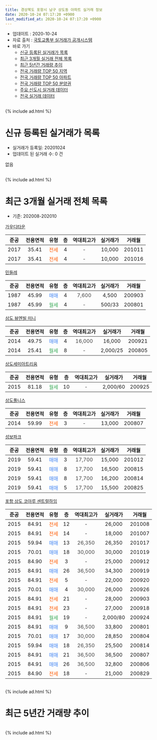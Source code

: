 ```yaml
---
title: 경상북도 포항시 남구 상도동 아파트 실거래 정보
date: 2020-10-24 07:17:20 +0900
last_modified_at: 2020-10-24 07:17:20 +0900
---
```


* 업데이트 : 2020-10-24
* 자료 출처 : [국토교통부 실거래가 공개시스템](http://rt.molit.go.kr)
* 바로 가기
    * [신규 등록된 실거래가 목록](#신규-등록된-실거래가-목록)
    * [최근 3개월 실거래 전체 목록](#최근-3개월-실거래-전체-목록)
    * [최근 5년간 거래량 추이](#최근-5년간-거래량-추이)
    * [전국 거래량 TOP 50 지역](https://inasie.github.io/apt-trade-info/최근-3개월-전국에서-가장-거래가-많이-발생한-지역)
    * [전국 거래량 TOP 50 아파트](https://inasie.github.io/apt-trade-info/최근-3개월-전국에서-가장-거래가-많이-발생한-아파트)
    * [전국 거래량 TOP 50 분양권](https://inasie.github.io/apt-trade-info/최근-3개월-전국에서-가장-거래가-많이-발생한-분양권)
    * [주요 신도시 실거래 데이터](https://inasie.github.io/apt-trade-info/주요-신도시)
    * [전국 실거래 데이터](https://inasie.github.io/apt-trade-info/전국)
<br>
{% include ad.html %}
<br>

# 신규 등록된 실거래가 목록
* 실거래가 등록일: 20201024
* 업데이트 된 실거래 수: 0 건

없음

<br>
{% include ad.html %}
<br>

# 최근 3개월 실거래 전체 목록
* 기준: 202008-202010


[가우디타운](https://search.naver.com/search.naver?query=%EA%B2%BD%EC%83%81%EB%B6%81%EB%8F%84+%ED%8F%AC%ED%95%AD%EC%8B%9C+%EB%82%A8%EA%B5%AC+%EC%83%81%EB%8F%84%EB%8F%99+%EA%B0%80%EC%9A%B0%EB%94%94%ED%83%80%EC%9A%B4)

|준공|전용면적|유형|층|역대최고가|실거래가|거래월|
|:---:|:---:|:---:|:---:|:---:|:---:|:---:|
|2017|35.41|<span style="color:#ff5a00">전세</span>|4|<span style="color:#444444">-</span>|10,000|201011|
|2017|35.41|<span style="color:#ff5a00">전세</span>|4|<span style="color:#444444">-</span>|10,000|201016|

[민들레](https://search.naver.com/search.naver?query=%EA%B2%BD%EC%83%81%EB%B6%81%EB%8F%84+%ED%8F%AC%ED%95%AD%EC%8B%9C+%EB%82%A8%EA%B5%AC+%EC%83%81%EB%8F%84%EB%8F%99+%EB%AF%BC%EB%93%A4%EB%A0%88)

|준공|전용면적|유형|층|역대최고가|실거래가|거래월|
|:---:|:---:|:---:|:---:|:---:|:---:|:---:|
|1987|45.99|<span style="color:#4285f3">매매</span>|4|<span style="color:#444444">7,600</span>|4,500|200903|
|1987|45.99|<span style="color:#34a853">월세</span>|4|<span style="color:#444444">-</span>|500/33|200801|

[삼도 뷰엔빌 미니](https://search.naver.com/search.naver?query=%EA%B2%BD%EC%83%81%EB%B6%81%EB%8F%84+%ED%8F%AC%ED%95%AD%EC%8B%9C+%EB%82%A8%EA%B5%AC+%EC%83%81%EB%8F%84%EB%8F%99+%EC%82%BC%EB%8F%84+%EB%B7%B0%EC%97%94%EB%B9%8C+%EB%AF%B8%EB%8B%88)

|준공|전용면적|유형|층|역대최고가|실거래가|거래월|
|:---:|:---:|:---:|:---:|:---:|:---:|:---:|
|2014|49.75|<span style="color:#4285f3">매매</span>|4|<span style="color:#444444">16,000</span>|16,000|200921|
|2014|25.41|<span style="color:#34a853">월세</span>|8|<span style="color:#444444">-</span>|2,000/25|200805|

[상도세미아트리움](https://search.naver.com/search.naver?query=%EA%B2%BD%EC%83%81%EB%B6%81%EB%8F%84+%ED%8F%AC%ED%95%AD%EC%8B%9C+%EB%82%A8%EA%B5%AC+%EC%83%81%EB%8F%84%EB%8F%99+%EC%83%81%EB%8F%84%EC%84%B8%EB%AF%B8%EC%95%84%ED%8A%B8%EB%A6%AC%EC%9B%80)

|준공|전용면적|유형|층|역대최고가|실거래가|거래월|
|:---:|:---:|:---:|:---:|:---:|:---:|:---:|
|2015|81.18|<span style="color:#34a853">월세</span>|10|<span style="color:#444444">-</span>|2,000/60|200925|

[상도풀니스](https://search.naver.com/search.naver?query=%EA%B2%BD%EC%83%81%EB%B6%81%EB%8F%84+%ED%8F%AC%ED%95%AD%EC%8B%9C+%EB%82%A8%EA%B5%AC+%EC%83%81%EB%8F%84%EB%8F%99+%EC%83%81%EB%8F%84%ED%92%80%EB%8B%88%EC%8A%A4)

|준공|전용면적|유형|층|역대최고가|실거래가|거래월|
|:---:|:---:|:---:|:---:|:---:|:---:|:---:|
|2014|59.99|<span style="color:#ff5a00">전세</span>|3|<span style="color:#444444">-</span>|13,000|200807|

[성보파크](https://search.naver.com/search.naver?query=%EA%B2%BD%EC%83%81%EB%B6%81%EB%8F%84+%ED%8F%AC%ED%95%AD%EC%8B%9C+%EB%82%A8%EA%B5%AC+%EC%83%81%EB%8F%84%EB%8F%99+%EC%84%B1%EB%B3%B4%ED%8C%8C%ED%81%AC)

|준공|전용면적|유형|층|역대최고가|실거래가|거래월|
|:---:|:---:|:---:|:---:|:---:|:---:|:---:|
|2019|59.41|<span style="color:#4285f3">매매</span>|3|<span style="color:#444444">17,700</span>|15,000|201012|
|2019|59.41|<span style="color:#4285f3">매매</span>|8|<span style="color:#444444">17,700</span>|16,500|200815|
|2019|59.41|<span style="color:#4285f3">매매</span>|8|<span style="color:#444444">17,700</span>|16,200|200814|
|2019|59.41|<span style="color:#4285f3">매매</span>|5|<span style="color:#444444">17,700</span>|15,500|200825|

[포항 상도 코아루 센트럴하임](https://search.naver.com/search.naver?query=%EA%B2%BD%EC%83%81%EB%B6%81%EB%8F%84+%ED%8F%AC%ED%95%AD%EC%8B%9C+%EB%82%A8%EA%B5%AC+%EC%83%81%EB%8F%84%EB%8F%99+%ED%8F%AC%ED%95%AD+%EC%83%81%EB%8F%84+%EC%BD%94%EC%95%84%EB%A3%A8+%EC%84%BC%ED%8A%B8%EB%9F%B4%ED%95%98%EC%9E%84)

|준공|전용면적|유형|층|역대최고가|실거래가|거래월|
|:---:|:---:|:---:|:---:|:---:|:---:|:---:|
|2015|84.91|<span style="color:#ff5a00">전세</span>|12|<span style="color:#444444">-</span>|26,000|201008|
|2015|84.91|<span style="color:#ff5a00">전세</span>|14|<span style="color:#444444">-</span>|18,000|201007|
|2015|59.94|<span style="color:#4285f3">매매</span>|13|<span style="color:#444444">26,350</span>|26,350|201017|
|2015|70.01|<span style="color:#4285f3">매매</span>|18|<span style="color:#444444">30,000</span>|30,000|201019|
|2015|84.90|<span style="color:#ff5a00">전세</span>|3|<span style="color:#444444">-</span>|25,000|200912|
|2015|84.91|<span style="color:#4285f3">매매</span>|26|<span style="color:#444444">36,500</span>|34,300|200919|
|2015|84.91|<span style="color:#ff5a00">전세</span>|5|<span style="color:#444444">-</span>|22,000|200920|
|2015|70.01|<span style="color:#4285f3">매매</span>|4|<span style="color:#444444">30,000</span>|26,000|200926|
|2015|84.91|<span style="color:#ff5a00">전세</span>|21|<span style="color:#444444">-</span>|28,000|200903|
|2015|84.91|<span style="color:#ff5a00">전세</span>|23|<span style="color:#444444">-</span>|27,000|200918|
|2015|84.91|<span style="color:#34a853">월세</span>|19|<span style="color:#444444">-</span>|2,000/80|200924|
|2015|84.91|<span style="color:#4285f3">매매</span>|9|<span style="color:#444444">36,500</span>|33,800|200801|
|2015|70.01|<span style="color:#4285f3">매매</span>|17|<span style="color:#444444">30,000</span>|28,850|200804|
|2015|59.94|<span style="color:#4285f3">매매</span>|18|<span style="color:#444444">26,350</span>|25,500|200814|
|2015|84.91|<span style="color:#4285f3">매매</span>|21|<span style="color:#444444">36,500</span>|36,500|200807|
|2015|84.91|<span style="color:#4285f3">매매</span>|26|<span style="color:#444444">36,500</span>|32,800|200806|
|2015|84.90|<span style="color:#ff5a00">전세</span>|18|<span style="color:#444444">-</span>|21,000|200829|


<br>
{% include ad.html %}
<br>

# 최근 5년간 거래량 추이


<div style="width:100%;">
    <canvas id="deal_progress" height="200"></canvas>
</div>

<script>
new Chart(document.getElementById("deal_progress"), {
    type: 'line',
    data: {
        labels: ['201510','201511','201512','201601','201602','201603','201604','201605','201606','201607','201608','201609','201610','201611','201612','201701','201702','201703','201704','201705','201706','201707','201708','201709','201710','201711','201712','201801','201802','201803','201804','201805','201806','201807','201808','201809','201810','201811','201812','201901','201902','201903','201904','201905','201906','201907','201908','201909','201910','201911','201912','202001','202002','202003','202004','202005','202006','202007','202008','202009','202010'],
        datasets: [{
            label: '매매',
            pointRadius: 1,
            data: [3, 2, 3, 6, 2, 4, 7, 6, 7, 4, 4, 3, 2, 4, 4, 2, 5, 7, 10, 3, 9, 7, 3, 7, 14, 7, 5, 8, 2, 3, 3, 1, 4, 7, 4, 9, 8, 7, 9, 8, 8, 21, 6, 13, 7, 12, 8, 18, 18, 20, 19, 12, 7, 11, 5, 10, 17, 8, 8, 4, 3],
            borderColor: "rgba(255, 201, 14, 1)",
            backgroundColor: "rgba(255, 201, 14, 0.5)",
            fill: false,
            lineTension: 0
        },{
            label: '전월세',
            pointRadius: 1,
            data: [4, 1, 1, 1, 6, 0, 3, 1, 2, 2, 3, 0, 0, 2, 1, 3, 1, 2, 3, 5, 4, 7, 5, 9, 6, 5, 8, 7, 2, 4, 4, 5, 1, 4, 4, 6, 5, 6, 8, 9, 3, 9, 6, 4, 8, 11, 12, 9, 13, 20, 11, 10, 9, 9, 5, 3, 9, 11, 4, 6, 4],
            borderColor: "rgba(0, 141, 185, 1)",
            backgroundColor: "rgba(0, 141, 185, 0.5)",
            fill: false,
            lineTension: 0
        }
        ]
    },
    options: {
        responsive: true,
        title: {
            display: false
        },
        tooltips: {
            mode: 'index',
            intersect: false
        },
        hover: {
            mode: 'nearest',
            intersect: true
        },
        scales: {
            xAxes: [{
                display: true,
                scaleLabel: {
                    display: true,
                    labelString: '년/월'
                }
            }],
            yAxes: [{
                display: true,
                ticks: {
                    suggestedMin: 0,
                },
                scaleLabel: {
                    display: true,
                    labelString: '실거래 수'
                }
            }]
        }
    }
});

</script>


<br>
{% include ad.html %}
<br>

